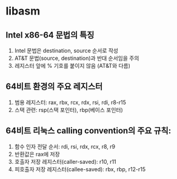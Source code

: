 # libasm

## Intel x86-64 문법의 특징

1. Intel 문법은 destination, source 순서로 작성
2. AT&T 문법(source, destination)과 반대 순서임을 주의
3. 레지스터 앞에 % 기호를 붙이지 않음 (AT&T와 다름)

## 64비트 환경의 주요 레지스터

1. 범용 레지스터: rax, rbx, rcx, rdx, rsi, rdi, r8-r15
2. 스택 관련: rsp(스택 포인터), rbp(베이스 포인터)

## 64비트 리눅스 calling convention의 주요 규칙:

1. 함수 인자 전달 순서: rdi, rsi, rdx, rcx, r8, r9
2. 반환값은 rax에 저장
3. 호출자 저장 레지스터(caller-saved): r10, r11
4. 피호출자 저장 레지스터(callee-saved): rbx, rbp, r12-r15